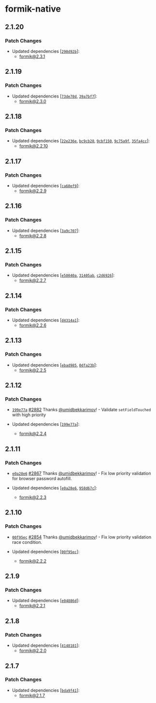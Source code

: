 # formik-native

## 2.1.20

### Patch Changes

- Updated dependencies [[`290d92b`](https://github.com/jaredpalmer/formik/commit/290d92b34056593f551ad55baf00dc6f8c700bbe)]:
  - formik@2.3.1

## 2.1.19

### Patch Changes

- Updated dependencies [[`73de78d`](https://github.com/jaredpalmer/formik/commit/73de78d169f0bc25bd84dff0beaed3cc7a2cbb11), [`39a7bf7`](https://github.com/jaredpalmer/formik/commit/39a7bf7ca31f2ef5b149a8ff02bab64667e19654)]:
  - formik@2.3.0

## 2.1.18

### Patch Changes

- Updated dependencies [[`22e236e`](https://github.com/jaredpalmer/formik/commit/22e236ed8035c7c5824232202c8ce52193338d5a), [`bc9cb28`](https://github.com/jaredpalmer/formik/commit/bc9cb28df7ad07277a499e8301cfd1bb7b230b86), [`9cbf150`](https://github.com/jaredpalmer/formik/commit/9cbf150e65d7c5498900f19b4fa1897ca8a2c87f), [`9c75a9f`](https://github.com/jaredpalmer/formik/commit/9c75a9f639eb38ad55c351e5e1def8a7e5ebd1f3), [`35fa4cc`](https://github.com/jaredpalmer/formik/commit/35fa4cc38260d709a5570dd3c9ef82831758a5f5)]:
  - formik@2.2.10

## 2.1.17

### Patch Changes

- Updated dependencies [[`ca60ef9`](https://github.com/formium/formik/commit/ca60ef9517fdefdf928b627dd1c0039fe6febd5d)]:
  - formik@2.2.9

## 2.1.16

### Patch Changes

- Updated dependencies [[`3a9c707`](https://github.com/formium/formik/commit/3a9c707c8eec200d6eae2955536fb987daf38854)]:
  - formik@2.2.8

## 2.1.15

### Patch Changes

- Updated dependencies [[`e50040a`](https://github.com/formium/formik/commit/e50040abe49cf7bb46580ea46af6a2b487539830), [`31405ab`](https://github.com/formium/formik/commit/31405abfc9373b2236eecf0f34f630906579e193), [`c2d6926`](https://github.com/formium/formik/commit/c2d692659dc0c1ee43f7e9f60e18c36e0701eefe)]:
  - formik@2.2.7

## 2.1.14

### Patch Changes

- Updated dependencies [[`d4314a1`](https://github.com/formium/formik/commit/d4314a14cac4bfb0b2c2f1e5cf07a4fc3fb2d2d8)]:
  - formik@2.2.6

## 2.1.13

### Patch Changes

- Updated dependencies [[`ebad985`](https://github.com/formium/formik/commit/ebad98569e034c5bd8f52a7926480b7d63127cd4), [`0dfa23b`](https://github.com/formium/formik/commit/0dfa23b6b312db1f2c3d22019975212f0f901c00)]:
  - formik@2.2.5

## 2.1.12

### Patch Changes

- [`199e77a`](https://github.com/formium/formik/commit/199e77a3f69e9886d88fc7114c37769cd365d9c6) [#2882](https://github.com/formium/formik/pull/2882) Thanks [@umidbekkarimov](https://github.com/umidbekkarimov)! - Validate `setFieldTouched` with high priority

- Updated dependencies [[`199e77a`](https://github.com/formium/formik/commit/199e77a3f69e9886d88fc7114c37769cd365d9c6)]:
  - formik@2.2.4

## 2.1.11

### Patch Changes

- [`e0a28e6`](https://github.com/formium/formik/commit/e0a28e6872ebfd06e636aac84829b60d704b0694) [#2867](https://github.com/formium/formik/pull/2867) Thanks [@umidbekkarimov](https://github.com/umidbekkarimov)! - Fix low priority validation for browser password autofill.

- Updated dependencies [[`e0a28e6`](https://github.com/formium/formik/commit/e0a28e6872ebfd06e636aac84829b60d704b0694), [`958d67c`](https://github.com/formium/formik/commit/958d67ca2c3e006031c31150ea0a42248b28ffc7)]:
  - formik@2.2.3

## 2.1.10

### Patch Changes

- [`00f95ec`](https://github.com/formium/formik/commit/00f95ec4ec5266eed8ad4e97b76321205c704d51) [#2854](https://github.com/formium/formik/pull/2854) Thanks [@umidbekkarimov](https://github.com/umidbekkarimov)! - Fix low priority validation race condition.

- Updated dependencies [[`00f95ec`](https://github.com/formium/formik/commit/00f95ec4ec5266eed8ad4e97b76321205c704d51)]:
  - formik@2.2.2

## 2.1.9

### Patch Changes

- Updated dependencies [[`e04886d`](https://github.com/formium/formik/commit/e04886db15c7e9b96516b4bd5a1b89d0e895bb7d)]:
  - formik@2.2.1

## 2.1.8

### Patch Changes

- Updated dependencies [[`4148181`](https://github.com/formium/formik/commit/41481819f9187de79c4d948aeaa4ca1d33c53ed7)]:
  - formik@2.2.0

## 2.1.7

### Patch Changes

- Updated dependencies [[`bda9f41`](https://github.com/formium/formik/commit/bda9f41931fac382eec26b4f1283b881b6bbc240)]:
  - formik@2.1.7
